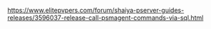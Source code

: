 https://www.elitepvpers.com/forum/shaiya-pserver-guides-releases/3596037-release-call-psmagent-commands-via-sql.html
